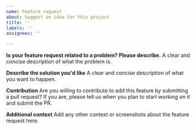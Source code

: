 ```yaml
---
name: Feature request
about: Suggest an idea for this project
title: ''
labels: ''
assignees: ''

---
```


**Is your feature request related to a problem? Please describe.**
A clear and concise description of what the problem is.

**Describe the solution you'd like**
A clear and concise description of what you want to happen.

**Contribution**
Are you willing to contribute to add this feature by submitting a pull request? If you are, please tell us when you plan to start working on it and submit the PR.

**Additional context**
Add any other context or screenshots about the feature request here.
